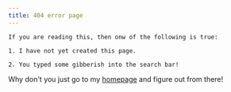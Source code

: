 ```yaml
---
title: 404 error page
---
```


```contacts
If you are reading this, then onw of the following is true:

1. I have not yet created this page.

2. You typed some gibberish into the search bar!

```

Why don't you just go to my [homepage](/index.html) and figure out from there!

